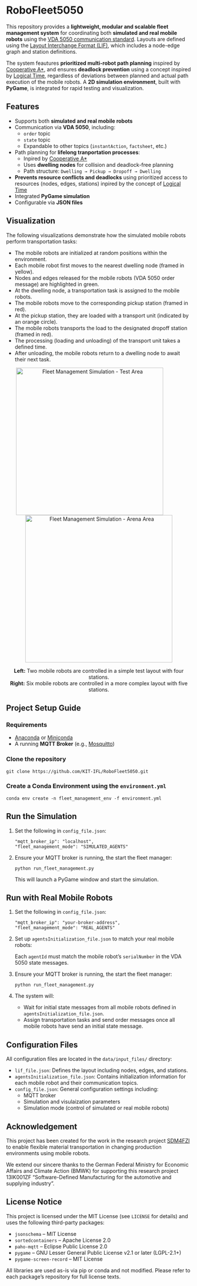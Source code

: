 # RoboFleet5050

This repository provides a **lightweight, modular and scalable fleet management system** for coordinating both **simulated and real mobile robots** using the [VDA 5050 communication standard](https://www.vda.de/de/themen/automobilindustrie/vda-5050). Layouts are defined using the [Layout Interchange Format (LIF)](https://vdma.org/documents/34570/3317035/FuI_Guideline_LIF_GB.pdf/779bc75c-9525-8d13-412e-fff82bc6ab39?t=1710513623026), which includes a node-edge graph and station definitions.

The system feautures **prioritized multi-robot path planning** inspired by [Cooperative A*](https://dl.acm.org/doi/10.5555/3022473.3022494), and ensures **deadlock prevention** using a concept inspired by [Logical Time](https://ieeexplore.ieee.org/abstract/document/9261470), regardless of deviations between planned and actual path execution of the mobile robots. A **2D simulation environment**, built with **PyGame**, is integrated for rapid testing and visualization.

## Features
- Supports both **simulated and real mobile robots**
- Communication via **VDA 5050**, including:
    - `order` topic
    - `state` topic
    - Expandable to other topics (`instantAction`, `factsheet`, etc.)
- Path planning for **lifelong tranportation processes**:
    - Inpired by [Cooperative A*](https://dl.acm.org/doi/10.5555/3022473.3022494)
    - Uses **dwelling nodes** for collision and deadlock-free planning
    - Path structure: `Dwelling → Pickup → Dropoff → Dwelling`
- **Prevents resource conflicts and deadlocks** using prioritized access to resources (nodes, edges, stations) inpired by the concept of [Logical Time](https://ieeexplore.ieee.org/abstract/document/9261470)
- Integrated **PyGame simulation**
- Configurable via **JSON files**

## Visualization

The following visualizations demonstrate how the simulated mobile robots perform transportation tasks:
- The mobile robots are initialized at random positions within the environment.
- Each mobile robot first moves to the nearest dwelling node (framed in yellow).
- Nodes and edges released for the mobile robots (VDA 5050 order message) are highlighted in green.
- At the dwelling node, a transportation task is assigned to the mobile robots.
- The mobile robots move to the corresponding pickup station (framed in red).
- At the pickup station, they are loaded with a transport unit (indicated by an orange circle).
- The mobile robots transports the load to the designated dropoff station (framed in red).
- The processing (loading and unloading) of the transport unit takes a defined time.
- After unloading, the mobile robots return to a dwelling node to await their next task.

<p align="center">
    <img src="./data/output_files/demo_videos/FM_2Agents_TestArea.gif" height="400" alt="Fleet Management Simulation - Test Area" style="margin-right: 50px; border: 2px solidrgb(0, 0, 0);">
    <img src="./data/output_files/demo_videos/FM_6Agents_ArenaArea.gif" height="400" alt="Fleet Management Simulation - Arena Area" style="border: 2px solidrgb(0, 0, 0);">
</p> 
</p> <p align="center"> <b>Left:</b> Two mobile robots are controlled in a simple test layout with four stations.<br> <b>Right:</b> Six mobile robots are controlled in a more complex layout with five stations. </p>

## Project Setup Guide

### Requirements
- [Anaconda](https://www.anaconda.com/) or [Miniconda](https://docs.anaconda.com/miniconda/)
- A running **MQTT Broker** (e.g., [Mosquitto](https://mosquitto.org/))

### Clone the repository
```
git clone https://github.com/KIT-IFL/RoboFleet5050.git
```

### Create a Conda Environment using the `environment.yml`
```
conda env create -n fleet_management_env -f environment.yml
```

## Run the Simulation
1. Set the following in `config_file.json`:
    ```
    "mqtt_broker_ip": "localhost",
    "fleet_management_mode": "SIMULATED_AGENTS"
    ```

2. Ensure your MQTT broker is running, the start the fleet manager:
    ```
    python run_fleet_management.py
    ```
    This will launch a PyGame window and start the simulation.

## Run with Real Mobile Robots
1. Set the following in `config_file.json`:
    ```
    "mqtt_broker_ip": "your-broker-address",
    "fleet_management_mode": "REAL_AGENTS"
    ```
2. Set up `agentsInitialization_file.json` to match your real mobile robots:
    
    Each `agentId` must match the mobile robot’s `serialNumber` in the VDA 5050 state messages.

3. Ensure your MQTT broker is running, the start the fleet manager:
    ```
    python run_fleet_management.py
    ```
4. The system will:
    - Wait for initial state messages from all mobile robots defined in `agentsInitialization_file.json`.
    - Assign transportation tasks and send order messages once all mobile robots have send an initial state message.

## Configuration Files
All configuration files are located in the `data/input_files/` directory:

- `lif_file.json`: Defines the layout including nodes, edges, and stations.
- `agentsInitialization_file.json`: Contains initialization information for each mobile robot and their communication topics.
- `config_file.json`: General configuration settings including:
    - MQTT broker
    - Simulation and visulaization parameters
    - Simulation mode (control of simulated or real mobile robots)

## Acknowledgement

This project has been created for the work in the research project [SDM4FZI](https://www.sdm4fzi.de/) to enable flexible material transportation in changing production environments using mobile robots.

We extend our sincere thanks to the German Federal Ministry for Economic Affairs and Climate Action (BMWK) for supporting this research project 13IK001ZF “Software-Defined Manufacturing for the automotive and supplying industry”.

## License Notice

This project is licensed under the MIT License (see `LICENSE` for details) and uses the following third-party packages:

- `jsonschema` – MIT License
- `sortedcontainers` – Apache License 2.0
- `paho-mqtt` – Eclipse Public License 2.0
- `pygame` – GNU Lesser General Public License v2.1 or later (LGPL-2.1+)
- `pygame-screen-record` – MIT License

All libraries are used as-is via pip or conda and not modified.
Please refer to each package’s repository for full license texts.